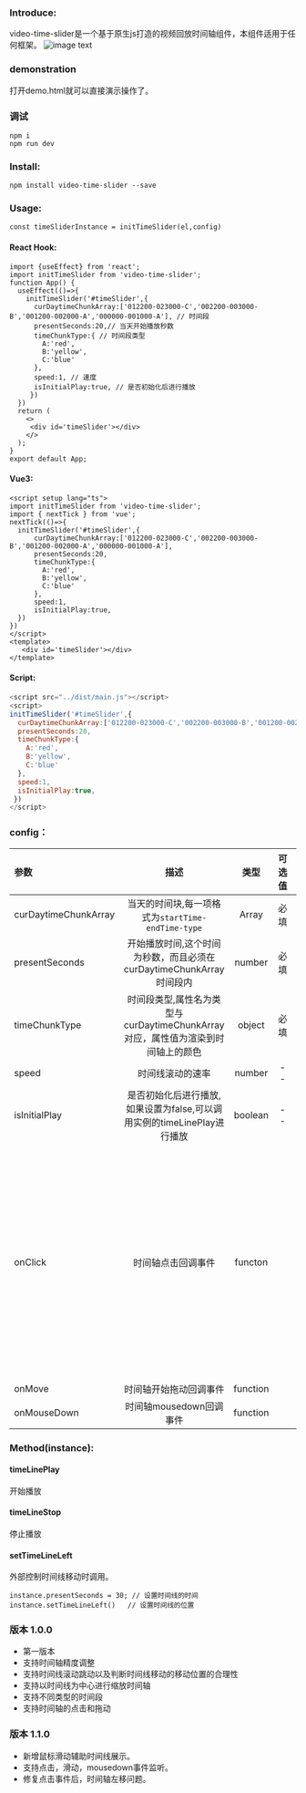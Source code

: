 ### Introduce:
video-time-slider是一个基于原生js打造的视频回放时间轴组件，本组件适用于任何框架。
![image text](https://p1-juejin.byteimg.com/tos-cn-i-k3u1fbpfcp/f928d0c8141c4f78b0b893f27f1d566e~tplv-k3u1fbpfcp-watermark.image?)
### demonstration
打开demo.html就可以直接演示操作了。
### 调试
```
npm i
npm run dev
```
### Install:
```
npm install video-time-slider --save
```
### Usage:
```
const timeSliderInstance = initTimeSlider(el,config)
```
#### React Hook:
```tsx
import {useEffect} from 'react';
import initTimeSlider from 'video-time-slider';
function App() {
  useEffect(()=>{
    initTimeSlider('#timeSlider',{
      curDaytimeChunkArray:['012200-023000-C','002200-003000-B','001200-002000-A','000000-001000-A'], // 时间段
      presentSeconds:20,// 当天开始播放秒数
      timeChunkType:{ // 时间段类型
        A:'red',
        B:'yellow',
        C:'blue'
      },
      speed:1, // 速度
      isInitialPlay:true, // 是否初始化后进行播放
     })
  })
  return (
    <>
     <div id='timeSlider'></div>
    </>
  );
}
export default App;
```
#### Vue3:
```vue
<script setup lang="ts">
import initTimeSlider from 'video-time-slider';
import { nextTick } from 'vue';
nextTick(()=>{
  initTimeSlider('#timeSlider',{
      curDaytimeChunkArray:['012200-023000-C','002200-003000-B','001200-002000-A','000000-001000-A'],
      presentSeconds:20,
      timeChunkType:{
        A:'red',
        B:'yellow',
        C:'blue'
      },
      speed:1,
      isInitialPlay:true,
  })
})
</script>
<template>
   <div id='timeSlider'></div>
</template>
```
#### Script:
```js
<script src="../dist/main.js"></script>
<script>
initTimeSlider('#timeSlider',{
  curDaytimeChunkArray:['012200-023000-C','002200-003000-B','001200-002000-A','000000-001000-A'],
  presentSeconds:20,
  timeChunkType:{
    A:'red',
    B:'yellow',
    C:'blue'
  },
  speed:1,
  isInitialPlay:true,
 })
</script>
```
### config：
|参数|描述|类型|可选值|默认值|
|:--|:--:|:--:|:--:|--:|
|curDaytimeChunkArray|当天的时间块,每一项格式为`startTime-endTime-type`|Array|必填| --|
|presentSeconds|开始播放时间,这个时间为秒数，而且必须在curDaytimeChunkArray时间段内|number| 必填| --|
|timeChunkType|时间段类型,属性名为类型与curDaytimeChunkArray对应，属性值为渲染到时间轴上的颜色|object|必填 | --|
|speed|时间线滚动的速率|number| --| 1|
|isInitialPlay|是否初始化后进行播放,如果设置为false,可以调用实例的timeLinePlay进行播放|boolean| --| false|
|onClick|时间轴点击回调事件|functon||接受两个参数，第一个参数是点击前的时间，第二个参数是点击后的时间|
|onMove|时间轴开始拖动回调事件|function|||
|onMouseDown|时间轴mousedown回调事件|function|||
### Method(instance):

#### timeLinePlay 
开始播放
#### timeLineStop
停止播放

#### setTimeLineLeft
外部控制时间线移动时调用。
```
instance.presentSeconds = 30; // 设置时间线的时间
instance.setTimeLineLeft()   // 设置时间线的位置
```



### 版本 1.0.0
- 第一版本
- 支持时间轴精度调整
- 支持时间线滚动跳动以及判断时间线移动的移动位置的合理性
- 支持以时间线为中心进行缩放时间轴
- 支持不同类型的时间段
- 支持时间轴的点击和拖动

### 版本 1.1.0
- 新增鼠标滑动辅助时间线展示。
- 支持点击，滑动，mousedown事件监听。
- 修复点击事件后，时间轴左移问题。



